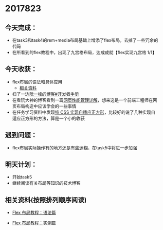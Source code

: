 2017823
==
## 今天完成：
- 在task3和task4的rem+media布局基础上增添了flex布局，去掉了一些冗余的代码
- 在所看到的flex教程中，出现了九宫格布局，达成成就【flex实现九宫格 1/1】

## 今天收获：
- flex布局的语法和具体应用
	- [相关资料](#resources)
- 扫了一边[阮一峰的博客#开发者手册](http://www.ruanyifeng.com/blog/developer/)
- 在看阮大神的博客看到一篇[网页性能管理详解](http://www.ruanyifeng.com/blog/2015/09/web-page-performance-in-depth.html)，想来这是一个前端工程师在网页布局构造中应该学会的一些事情
- 在任务学习资料中发现[纯 CSS 实现自适应正方形](https://idiotwu.me/css-responsive-square/)，比较好的说了几种实现自适应正方形的方法，算是一个小的收获

## 遇到问题：
- flex布局实际操作有的地方还是有些迷糊，在task5中将进一步加强

## 明天计划：
- 开始task5
- 继续阅读有关布局等知识的技术博客



<h2 id="resources">相关资料(按照排列顺序阅读)</h2>

  + [Flex 布局教程：语法篇](http://www.ruanyifeng.com/blog/2015/07/flex-grammar.html)

  + [Flex 布局教程：实例篇](http://www.ruanyifeng.com/blog/2015/07/flex-examples.html)
